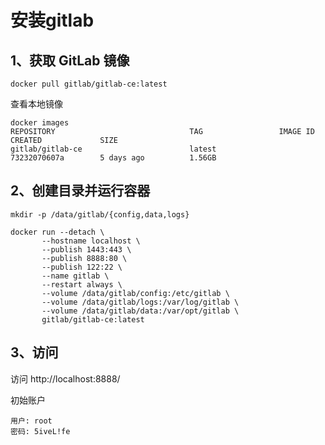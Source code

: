 # 安装gitlab

## 1、获取 GitLab 镜像
```
docker pull gitlab/gitlab-ce:latest
```
查看本地镜像
```
docker images
REPOSITORY                              TAG                 IMAGE ID            CREATED             SIZE
gitlab/gitlab-ce                        latest              73232070607a        5 days ago          1.56GB
```
## 2、创建目录并运行容器
```
mkdir -p /data/gitlab/{config,data,logs}

docker run --detach \
       --hostname localhost \
       --publish 1443:443 \
       --publish 8888:80 \
       --publish 122:22 \
       --name gitlab \
       --restart always \
       --volume /data/gitlab/config:/etc/gitlab \
       --volume /data/gitlab/logs:/var/log/gitlab \
       --volume /data/gitlab/data:/var/opt/gitlab \
       gitlab/gitlab-ce:latest
```
## 3、访问
访问 http://localhost:8888/

初始账户
```
用户: root
密码: 5iveL!fe
```






